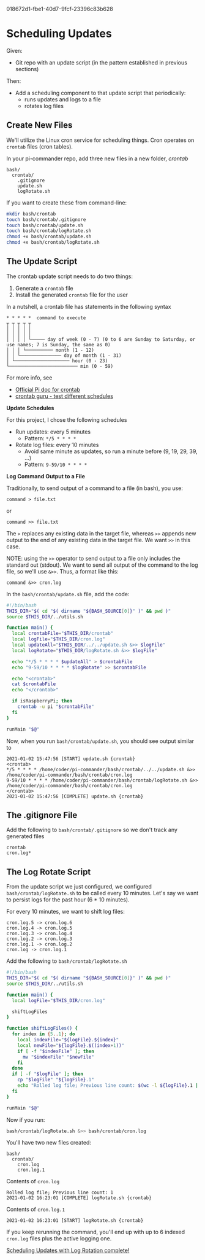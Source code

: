 018672d1-fbe1-40d7-9fcf-23396c83b628

# Scheduling Updates

Given:
- Git repo with an update script (in the pattern established in previous sections)

Then:
- Add a scheduling component to that update script that periodically:
  - runs updates and logs to a file
  - rotates log files

## Create New Files

We'll utilize the Linux cron service for scheduling things. Cron operates on `crontab` files (cron tables).

In your pi-commander repo, add three new files in a new folder, _crontab_

```
bash/
  crontab/
    .gitignore
    update.sh
    logRotate.sh
```

If you want to create these from command-line:

```bash
mkdir bash/crontab
touch bash/crontab/.gitignore
touch bash/crontab/update.sh
touch bash/crontab/logRotate.sh
chmod +x bash/crontab/update.sh
chmod +x bash/crontab/logRotate.sh
```

## The Update Script

The crontab update script needs to do two things:
1. Generate a `crontab` file
2. Install the generated `crontab` file for the user

In a nutshell, a crontab file has statements in the following syntax

```
* * * * *  command to execute
┬ ┬ ┬ ┬ ┬
│ │ │ │ │
│ │ │ │ │
│ │ │ │ └───── day of week (0 - 7) (0 to 6 are Sunday to Saturday, or use names; 7 is Sunday, the same as 0)
│ │ │ └────────── month (1 - 12)
│ │ └─────────────── day of month (1 - 31)
│ └──────────────────── hour (0 - 23)
└───────────────────────── min (0 - 59)
```
For more info, see
- [Official Pi doc for crontab](https://www.raspberrypi.org/documentation/linux/usage/cron.md)
- [crontab guru - test different schedules](https://crontab.guru/#*/5_*_*_*_*)

**Update Schedules**

For this project, I chose the following schedules
- Run updates: every 5 minutes
  - Pattern: `*/5 * * * *`
- Rotate log files: every 10 minutes
  - Avoid same minute as updates, so run a minute before (9, 19, 29, 39, ...)
  - Pattern: `9-59/10 * * * *`

**Log Command Output to a File**

Traditionally, to send output of a command to a file (in bash), you use:

```
command > file.txt
```
or
```
command >> file.txt
```
The `>` replaces any existing data in the target file, whereas `>>` appends new
output to the end of any existing data in the target file. We want `>>` in this
case.

NOTE: using the `>>` operator to send output to a file only includes the
standard out (stdout). We want to send all output of the command to the log
file, so we'll use `&>>`. Thus, a format like this:

```
command &>> cron.log
```

In the `bash/crontab/update.sh` file, add the code:

```bash
#!/bin/bash
THIS_DIR="$( cd "$( dirname "${BASH_SOURCE[0]}" )" && pwd )"
source $THIS_DIR/../utils.sh

function main() {
  local crontabFile="$THIS_DIR/crontab"
  local logFile="$THIS_DIR/cron.log"
  local updateAll="$THIS_DIR/../../update.sh &>> $logFile"
  local logRotate="$THIS_DIR/logRotate.sh &>> $logFile"

  echo "*/5 * * * * $updateAll" > $crontabFile
  echo "9-59/10 * * * * $logRotate" >> $crontabFile

  echo "<crontab>"
  cat $crontabFile
  echo "</crontab>"

  if isRaspberryPi; then
    crontab -u pi "$crontabFile"
  fi
}

runMain "$@"
```

Now, when you run `bash/crontab/update.sh`, you should see output similar to
```
2021-01-02 15:47:56 [START] update.sh {crontab}
<crontab>
*/5 * * * * /home/coder/pi-commander/bash/crontab/../../update.sh &>> /home/coder/pi-commander/bash/crontab/cron.log
9-59/10 * * * * /home/coder/pi-commander/bash/crontab/logRotate.sh &>> /home/coder/pi-commander/bash/crontab/cron.log
</crontab>
2021-01-02 15:47:56 [COMPLETE] update.sh {crontab}
```

## The .gitignore File

Add the following to `bash/crontab/.gitignore` so we don't track any generated files
```.gitignore
crontab
cron.log*
```

## The Log Rotate Script

From the update script we just configured, we configured
`bash/crontab/logRotate.sh` to be called every 10 minutes. Let's say we want to persist logs for the past hour (6 * 10 minutes).

For every 10 minutes, we want to shift log files:
```
cron.log.5 -> cron.log.6
cron.log.4 -> cron.log.5
cron.log.3 -> cron.log.4
cron.log.2 -> cron.log.3
cron.log.1 -> cron.log.2
cron.log -> cron.log.1
```

Add the following to `bash/crontab/logRotate.sh`
```bash
#!/bin/bash
THIS_DIR="$( cd "$( dirname "${BASH_SOURCE[0]}" )" && pwd )"
source $THIS_DIR/../utils.sh

function main() {
  local logFile="$THIS_DIR/cron.log"

  shiftLogFiles
}

function shiftLogFiles() {
  for index in {5..1}; do
    local indexFile="${logFile}.${index}"
    local newFile="${logFile}.$((index+1))"
    if [ -f "$indexFile" ]; then
      mv "$indexFile" "$newFile"
    fi
  done
  if [ -f "$logFile" ]; then
    cp "$logFile" "${logFile}.1"
    echo "Rolled log file; Previous line count: $(wc -l ${logFile}.1 | cut -d' ' -f1)" > "$logFile"
  fi
}

runMain "$@"
```

Now if you run:
```bash
bash/crontab/logRotate.sh &>> bash/crontab/cron.log
```

You'll have two new files created:
```
bash/
  crontab/
    cron.log
    cron.log.1
```

Contents of `cron.log`
```log
Rolled log file; Previous line count: 1
2021-01-02 16:23:01 [COMPLETE] logRotate.sh {crontab}

```

Contents of `cron.log.1`
```log
2021-01-02 16:23:01 [START] logRotate.sh {crontab}

```

If you keep rerunning the command, you'll end up with up to 6 indexed `cron.log`
files plus the active logging one.

[Scheduling Updates with Log Rotation complete!](https://github.com/tveal/template-pi-commander/compare/v0.3-wallpaper-p3...v0.4-crontab)

